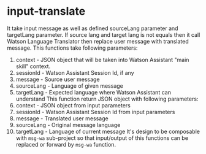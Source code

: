 # input-translate
It take input message as well as defined sourceLang parameter and targetLang parameter. If source lang and target lang is not equals then it call Watson Language Translator then replace user message with translated message.
This functions take following parameters:
1. context - JSON object that will be taken into Watson Assistant "main skill" context.
1. sessionId - Watson Assistant Session Id, if any
1. message - Source user message
1. sourceLang - Language of given message
1. targetLang - Expected language where Watson Assistant can understand
This function return JSON object with following parameters:
1. context - JSON object from input parameters
1. sessionId - Watson Assistant Session Id from input parameters
1. message - Translated user message
1. sourceLang - Original message language
1. targetLang - Language of current message
It's design to be composable with `msg-wa` sub-project so that input/output of this functions can be replaced or forward by `msg-wa` function.